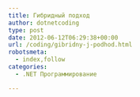 ```yaml
---
title: Гибридный подход
author: dotnetcoding
type: post
date: 2012-06-12T06:29:38+00:00
url: /coding/gibridny-j-podhod.html
robotsmeta:
  - index,follow
categories:
  - .NET Программирование

---
```

